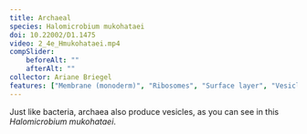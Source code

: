 ```yaml
---
title: Archaeal
species: Halomicrobium mukohataei 
doi: 10.22002/D1.1475
video: 2_4e_Hmukohataei.mp4
compSlider:
    beforeAlt: ""
    afterAlt: ""
collector: Ariane Briegel
features: ["Membrane (monoderm)", "Ribosomes", "Surface layer", "Vesicles (cytoplasmic)", "Vesicles (extracellular)"]
---
```


Just like bacteria, archaea also produce vesicles, as you can see in this *Halomicrobium mukohataei*.

